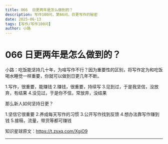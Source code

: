 ```yaml
---
title: 066  日更两年是怎么做到的？
description: 写作100问，第66问，日更写作的秘密
date: 2025-06-13
tags: [写作/写作100问]
author: 小路
---
```


# 066  日更两年是怎么做到的？

小路：吃饭能坚持几十年，为啥写作不行？因为重要性的区别，将写作定为和吃饭喝水睡觉一样重要，你就可以做到日更几年不断。

1.写作，很重要，能赚钱
2.赚钱，很重要，持续写
3.见到过，于是我坚信，没放弃，有结果
4.没见过，于是你不信，常放弃，没结果

那么新人如何坚持日更？

1.坚信它很重要
2.养成每天写作的习惯
3.公开写作找到反馈
4.想办法靠写作赚到钱
5.接稿，流量，带货等都可赚钱

知识星球原文：https://t.zsxq.com/XgiO9

---